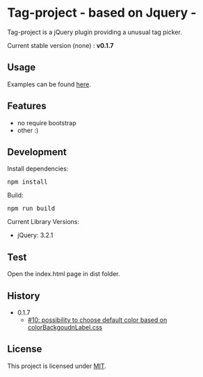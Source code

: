 # Tag-project  - based on Jquery -
Tag-project is a jQuery plugin providing a unusual tag picker.

Current stable version (none) : **v0.1.7**

## Usage
Examples can be found [here](http://localhost).

## Features
* no require bootstrap
* other :)

## Development
Install dependencies:
<pre>
npm install
</pre>
Build:
<pre>
npm run build
</pre>
Current Library Versions:

- jQuery: 3.2.1

## Test
Open the index.html page in dist folder.

## History
- 0.1.7
  -  [#10: possibility to choose default color based on colorBackgoudnLabel.css ]()

## License
This project is licensed under [MIT](https://github.com/oixan/tag-project/blob/master/LICENSE "Read more about the MIT license").